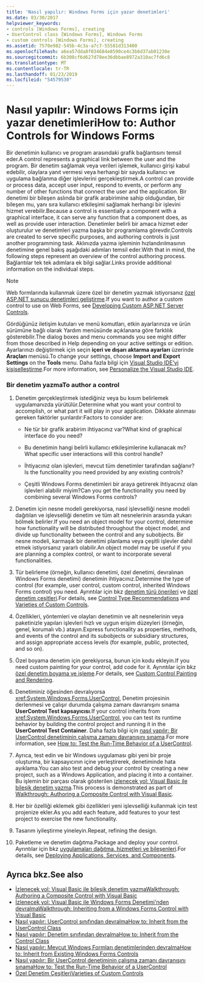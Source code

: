 ```yaml
---
title: 'Nasıl yapılır: Windows Forms için yazar denetimleri'
ms.date: 03/30/2017
helpviewer_keywords:
- controls [Windows Forms], creating
- UserControl class [Windows Forms], Windows Forms
- custom controls [Windows Forms], creating
ms.assetid: 7570e982-545b-4c3a-a7c7-55581d313400
ms.openlocfilehash: a6ea57dda8f034684e8590ce4c3b6d37ab01230e
ms.sourcegitcommit: 6b308cf6d627d78ee36dbbae8972a310ac7fd6c8
ms.translationtype: MT
ms.contentlocale: tr-TR
ms.lasthandoff: 01/23/2019
ms.locfileid: "54579530"
---
```

# <a name="how-to-author-controls-for-windows-forms"></a><span data-ttu-id="e1513-102">Nasıl yapılır: Windows Forms için yazar denetimleri</span><span class="sxs-lookup"><span data-stu-id="e1513-102">How to: Author Controls for Windows Forms</span></span>
<span data-ttu-id="e1513-103">Bir denetimin kullanıcı ve program arasındaki grafik bağlantısını temsil eder.</span><span class="sxs-lookup"><span data-stu-id="e1513-103">A control represents a graphical link between the user and the program.</span></span> <span data-ttu-id="e1513-104">Bir denetim sağlamak veya verileri işlemek, kullanıcı girişi kabul edebilir, olaylara yanıt vermesi veya herhangi bir sayıda kullanıcı ve uygulama bağlanma diğer işlevlerini gerçekleştirmek.</span><span class="sxs-lookup"><span data-stu-id="e1513-104">A control can provide or process data, accept user input, respond to events, or perform any number of other functions that connect the user and the application.</span></span> <span data-ttu-id="e1513-105">Bir denetimi bir bileşen aslında bir grafik arabirimine sahip olduğundan, bir bileşen mu, yanı sıra kullanıcı etkileşimi sağlamak herhangi bir işlevini hizmet verebilir.</span><span class="sxs-lookup"><span data-stu-id="e1513-105">Because a control is essentially a component with a graphical interface, it can serve any function that a component does, as well as provide user interaction.</span></span> <span data-ttu-id="e1513-106">Denetimler belirli bir amaca hizmet eder oluşturulur ve denetimleri yazma başka bir programlama görevdir.</span><span class="sxs-lookup"><span data-stu-id="e1513-106">Controls are created to serve specific purposes, and authoring controls is just another programming task.</span></span> <span data-ttu-id="e1513-107">Aklınızda yazma işleminin hızlandırılmasının denetimine genel bakış aşağıdaki adımları temsil eder.</span><span class="sxs-lookup"><span data-stu-id="e1513-107">With that in mind, the following steps represent an overview of the control authoring process.</span></span> <span data-ttu-id="e1513-108">Bağlantılar tek tek adımlara ek bilgi sağlar.</span><span class="sxs-lookup"><span data-stu-id="e1513-108">Links provide additional information on the individual steps.</span></span>  
  
> [!NOTE]
>  <span data-ttu-id="e1513-109">Web formlarında kullanmak üzere özel bir denetim yazmak istiyorsanız [özel ASP.NET sunucu denetimleri geliştirme](https://msdn.microsoft.com/library/fbe26c16-cff4-4089-b3dd-877411f0c0ef).</span><span class="sxs-lookup"><span data-stu-id="e1513-109">If you want to author a custom control to use on Web Forms, see [Developing Custom ASP.NET Server Controls](https://msdn.microsoft.com/library/fbe26c16-cff4-4089-b3dd-877411f0c0ef).</span></span>  
>   
>  <span data-ttu-id="e1513-110">Gördüğünüz iletişim kutuları ve menü komutları, etkin ayarlarınıza ve ürün sürümüne bağlı olarak Yardım menüsünde açıklanana göre farklılık gösterebilir.</span><span class="sxs-lookup"><span data-stu-id="e1513-110">The dialog boxes and menu commands you see might differ from those described in Help depending on your active settings or edition.</span></span> <span data-ttu-id="e1513-111">Ayarlarınızı değiştirmek için seçin **içeri ve dışarı aktarma ayarları** üzerinde **Araçları** menüsü.</span><span class="sxs-lookup"><span data-stu-id="e1513-111">To change your settings, choose **Import and Export Settings** on the **Tools** menu.</span></span> <span data-ttu-id="e1513-112">Daha fazla bilgi için [Visual Studio IDE'yi kişiselleştirme](/visualstudio/ide/personalizing-the-visual-studio-ide).</span><span class="sxs-lookup"><span data-stu-id="e1513-112">For more information, see [Personalize the Visual Studio IDE](/visualstudio/ide/personalizing-the-visual-studio-ide).</span></span>  
  
### <a name="to-author-a-control"></a><span data-ttu-id="e1513-113">Bir denetim yazma</span><span class="sxs-lookup"><span data-stu-id="e1513-113">To author a control</span></span>  
  
1.  <span data-ttu-id="e1513-114">Denetim gerçekleştirmek istediğiniz veya bu kısım belirlemek uygulamanızda yürütülür.</span><span class="sxs-lookup"><span data-stu-id="e1513-114">Determine what you want your control to accomplish, or what part it will play in your application.</span></span> <span data-ttu-id="e1513-115">Dikkate alınması gereken faktörler şunlardır:</span><span class="sxs-lookup"><span data-stu-id="e1513-115">Factors to consider are:</span></span>  
  
    -   <span data-ttu-id="e1513-116">Ne tür bir grafik arabirim ihtiyacınız var?</span><span class="sxs-lookup"><span data-stu-id="e1513-116">What kind of graphical interface do you need?</span></span>  
  
    -   <span data-ttu-id="e1513-117">Bu denetimin hangi belirli kullanıcı etkileşimlerine kullanacak mı?</span><span class="sxs-lookup"><span data-stu-id="e1513-117">What specific user interactions will this control handle?</span></span>  
  
    -   <span data-ttu-id="e1513-118">İhtiyacınız olan işlevleri, mevcut tüm denetimler tarafından sağlanır?</span><span class="sxs-lookup"><span data-stu-id="e1513-118">Is the functionality you need provided by any existing controls?</span></span>  
  
    -   <span data-ttu-id="e1513-119">Çeşitli Windows Forms denetimleri bir araya getirerek ihtiyacınız olan işlevleri alabilir miyim?</span><span class="sxs-lookup"><span data-stu-id="e1513-119">Can you get the functionality you need by combining several Windows Forms controls?</span></span>  
  
2.  <span data-ttu-id="e1513-120">Denetim için nesne modeli gerekiyorsa, nasıl işlevselliği nesne modeli dağıtılan ve işlevselliği denetim ve tüm alt nesnelerinin arasında yukarı bölmek belirler.</span><span class="sxs-lookup"><span data-stu-id="e1513-120">If you need an object model for your control, determine how functionality will be distributed throughout the object model, and divide up functionality between the control and any subobjects.</span></span> <span data-ttu-id="e1513-121">Bir nesne modeli, karmaşık bir denetimi planlama veya çeşitli işlevler dahil etmek istiyorsanız yararlı olabilir.</span><span class="sxs-lookup"><span data-stu-id="e1513-121">An object model may be useful if you are planning a complex control, or want to incorporate several functionalities.</span></span>  
  
3.  <span data-ttu-id="e1513-122">Tür belirleme (örneğin, kullanıcı denetimi, özel denetimi, devralınan Windows Forms denetimi) denetimin ihtiyacınız.</span><span class="sxs-lookup"><span data-stu-id="e1513-122">Determine the type of control (for example, user control, custom control, inherited Windows Forms control) you need.</span></span> <span data-ttu-id="e1513-123">Ayrıntılar için bkz [denetim türü önerileri](../../../../docs/framework/winforms/controls/control-type-recommendations.md) ve [özel denetim çeşitleri](../../../../docs/framework/winforms/controls/varieties-of-custom-controls.md).</span><span class="sxs-lookup"><span data-stu-id="e1513-123">For details, see [Control Type Recommendations](../../../../docs/framework/winforms/controls/control-type-recommendations.md) and [Varieties of Custom Controls](../../../../docs/framework/winforms/controls/varieties-of-custom-controls.md).</span></span>  
  
4.  <span data-ttu-id="e1513-124">Özellikleri, yöntemleri ve olayları denetimin ve alt nesnelerinin veya paketinizle yapıları işlevleri hızlı ve uygun erişim düzeyleri (örneğin, genel, korumalı vb.) atayın.</span><span class="sxs-lookup"><span data-stu-id="e1513-124">Express functionality as properties, methods, and events of the control and its subobjects or subsidiary structures, and assign appropriate access levels (for example, public, protected, and so on).</span></span>  
  
5.  <span data-ttu-id="e1513-125">Özel boyama denetim için gerekiyorsa, bunun için kodu ekleyin.</span><span class="sxs-lookup"><span data-stu-id="e1513-125">If you need custom painting for your control, add code for it.</span></span> <span data-ttu-id="e1513-126">Ayrıntılar için bkz [özel denetim boyama ve işleme](../../../../docs/framework/winforms/controls/custom-control-painting-and-rendering.md).</span><span class="sxs-lookup"><span data-stu-id="e1513-126">For details, see [Custom Control Painting and Rendering](../../../../docs/framework/winforms/controls/custom-control-painting-and-rendering.md).</span></span>  
  
6.  <span data-ttu-id="e1513-127">Denetiminiz öğesinden devralıyorsa <xref:System.Windows.Forms.UserControl>, Denetim projesinin derlenmesi ve çalışır durumda çalışma zamanı davranışını sınama **UserControl Test kapsayıcısı**.</span><span class="sxs-lookup"><span data-stu-id="e1513-127">If your control inherits from <xref:System.Windows.Forms.UserControl>, you can test its runtime behavior by building the control project and running it in the **UserControl Test Container**.</span></span> <span data-ttu-id="e1513-128">Daha fazla bilgi için [nasıl yapılır: Bir UserControl denetiminin çalışma zamanı davranışını sınama](../../../../docs/framework/winforms/controls/how-to-test-the-run-time-behavior-of-a-usercontrol.md).</span><span class="sxs-lookup"><span data-stu-id="e1513-128">For more information, see [How to: Test the Run-Time Behavior of a UserControl](../../../../docs/framework/winforms/controls/how-to-test-the-run-time-behavior-of-a-usercontrol.md).</span></span>  
  
7.  <span data-ttu-id="e1513-129">Ayrıca, test edin ve bir Windows uygulaması gibi yeni bir proje oluşturma, bir kapsayıcının içine yerleştirerek, denetiminde hata ayıklama.</span><span class="sxs-lookup"><span data-stu-id="e1513-129">You can also test and debug your control by creating a new project, such as a Windows Application, and placing it into a container.</span></span> <span data-ttu-id="e1513-130">Bu işlemin bir parçası olarak gösterilen [izlenecek yol: Visual Basic ile bileşik denetim yazma](../../../../docs/framework/winforms/controls/walkthrough-authoring-a-composite-control-with-visual-basic.md).</span><span class="sxs-lookup"><span data-stu-id="e1513-130">This process is demonstrated as part of [Walkthrough: Authoring a Composite Control with Visual Basic](../../../../docs/framework/winforms/controls/walkthrough-authoring-a-composite-control-with-visual-basic.md).</span></span>  
  
8.  <span data-ttu-id="e1513-131">Her bir özelliği eklemek gibi özellikleri yeni işlevselliği kullanmak için test projenize ekler.</span><span class="sxs-lookup"><span data-stu-id="e1513-131">As you add each feature, add features to your test project to exercise the new functionality.</span></span>  
  
9. <span data-ttu-id="e1513-132">Tasarım iyileştirme yineleyin.</span><span class="sxs-lookup"><span data-stu-id="e1513-132">Repeat, refining the design.</span></span>  
  
10. <span data-ttu-id="e1513-133">Paketleme ve denetim dağıtma.</span><span class="sxs-lookup"><span data-stu-id="e1513-133">Package and deploy your control.</span></span> <span data-ttu-id="e1513-134">Ayrıntılar için bkz [uygulamaları dağıtma, hizmetleri ve bileşenleri](https://msdn.microsoft.com/library/wtzawcsz).</span><span class="sxs-lookup"><span data-stu-id="e1513-134">For details, see [Deploying Applications, Services, and Components](https://msdn.microsoft.com/library/wtzawcsz).</span></span>  
  
## <a name="see-also"></a><span data-ttu-id="e1513-135">Ayrıca bkz.</span><span class="sxs-lookup"><span data-stu-id="e1513-135">See also</span></span>
- [<span data-ttu-id="e1513-136">İzlenecek yol: Visual Basic ile bileşik denetim yazma</span><span class="sxs-lookup"><span data-stu-id="e1513-136">Walkthrough: Authoring a Composite Control with Visual Basic</span></span>](../../../../docs/framework/winforms/controls/walkthrough-authoring-a-composite-control-with-visual-basic.md)
- [<span data-ttu-id="e1513-137">İzlenecek yol: Visual Basic ile Windows Forms Denetimi'nden devralma</span><span class="sxs-lookup"><span data-stu-id="e1513-137">Walkthrough: Inheriting from a Windows Forms Control with Visual Basic</span></span>](../../../../docs/framework/winforms/controls/walkthrough-inheriting-from-a-windows-forms-control-with-visual-basic.md)
- [<span data-ttu-id="e1513-138">Nasıl yapılır: UserControl sınıfından devralma</span><span class="sxs-lookup"><span data-stu-id="e1513-138">How to: Inherit from the UserControl Class</span></span>](../../../../docs/framework/winforms/controls/how-to-inherit-from-the-usercontrol-class.md)
- [<span data-ttu-id="e1513-139">Nasıl yapılır: Denetim sınıfından devralma</span><span class="sxs-lookup"><span data-stu-id="e1513-139">How to: Inherit from the Control Class</span></span>](../../../../docs/framework/winforms/controls/how-to-inherit-from-the-control-class.md)
- [<span data-ttu-id="e1513-140">Nasıl yapılır: Mevcut Windows Formları denetimlerinden devralma</span><span class="sxs-lookup"><span data-stu-id="e1513-140">How to: Inherit from Existing Windows Forms Controls</span></span>](../../../../docs/framework/winforms/controls/how-to-inherit-from-existing-windows-forms-controls.md)
- [<span data-ttu-id="e1513-141">Nasıl yapılır: Bir UserControl denetiminin çalışma zamanı davranışını sınama</span><span class="sxs-lookup"><span data-stu-id="e1513-141">How to: Test the Run-Time Behavior of a UserControl</span></span>](../../../../docs/framework/winforms/controls/how-to-test-the-run-time-behavior-of-a-usercontrol.md)
- [<span data-ttu-id="e1513-142">Özel Denetim Çeşitleri</span><span class="sxs-lookup"><span data-stu-id="e1513-142">Varieties of Custom Controls</span></span>](../../../../docs/framework/winforms/controls/varieties-of-custom-controls.md)
